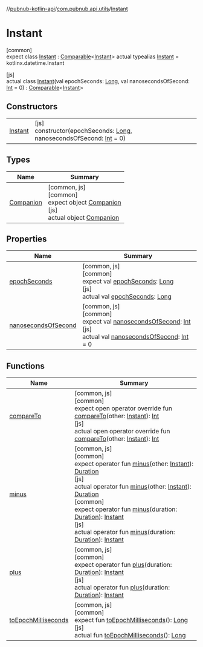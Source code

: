 //[pubnub-kotlin-api](../../../index.md)/[com.pubnub.api.utils](../index.md)/[Instant](index.md)

# Instant

[common]\
expect class [Instant](index.md) : [Comparable](https://kotlinlang.org/api/core/kotlin-stdlib/kotlin/-comparable/index.html)&lt;[Instant](index.md)&gt; actual typealias [Instant](index.md) = kotlinx.datetime.Instant

[js]\
actual class [Instant](index.md)(val epochSeconds: [Long](https://kotlinlang.org/api/core/kotlin-stdlib/kotlin/-long/index.html), val nanosecondsOfSecond: [Int](https://kotlinlang.org/api/core/kotlin-stdlib/kotlin/-int/index.html) = 0) : [Comparable](https://kotlinlang.org/api/core/kotlin-stdlib/kotlin/-comparable/index.html)&lt;[Instant](index.md)&gt;

## Constructors

| | |
|---|---|
| [Instant](-instant.md) | [js]<br>constructor(epochSeconds: [Long](https://kotlinlang.org/api/core/kotlin-stdlib/kotlin/-long/index.html), nanosecondsOfSecond: [Int](https://kotlinlang.org/api/core/kotlin-stdlib/kotlin/-int/index.html) = 0) |

## Types

| Name | Summary |
|---|---|
| [Companion](-companion/index.md) | [common, js]<br>[common]<br>expect object [Companion](-companion/index.md)<br>[js]<br>actual object [Companion](-companion/index.md) |

## Properties

| Name | Summary |
|---|---|
| [epochSeconds](epoch-seconds.md) | [common, js]<br>[common]<br>expect val [epochSeconds](epoch-seconds.md): [Long](https://kotlinlang.org/api/core/kotlin-stdlib/kotlin/-long/index.html)<br>[js]<br>actual val [epochSeconds](epoch-seconds.md): [Long](https://kotlinlang.org/api/core/kotlin-stdlib/kotlin/-long/index.html) |
| [nanosecondsOfSecond](nanoseconds-of-second.md) | [common, js]<br>[common]<br>expect val [nanosecondsOfSecond](nanoseconds-of-second.md): [Int](https://kotlinlang.org/api/core/kotlin-stdlib/kotlin/-int/index.html)<br>[js]<br>actual val [nanosecondsOfSecond](nanoseconds-of-second.md): [Int](https://kotlinlang.org/api/core/kotlin-stdlib/kotlin/-int/index.html) = 0 |

## Functions

| Name | Summary |
|---|---|
| [compareTo](compare-to.md) | [common, js]<br>[common]<br>expect open operator override fun [compareTo](compare-to.md)(other: [Instant](index.md)): [Int](https://kotlinlang.org/api/core/kotlin-stdlib/kotlin/-int/index.html)<br>[js]<br>actual open operator override fun [compareTo](compare-to.md)(other: [Instant](index.md)): [Int](https://kotlinlang.org/api/core/kotlin-stdlib/kotlin/-int/index.html) |
| [minus](minus.md) | [common, js]<br>[common]<br>expect operator fun [minus](minus.md)(other: [Instant](index.md)): [Duration](https://kotlinlang.org/api/core/kotlin-stdlib/kotlin.time/-duration/index.html)<br>[js]<br>actual operator fun [minus](minus.md)(other: [Instant](index.md)): [Duration](https://kotlinlang.org/api/core/kotlin-stdlib/kotlin.time/-duration/index.html)<br>[common]<br>expect operator fun [minus](minus.md)(duration: [Duration](https://kotlinlang.org/api/core/kotlin-stdlib/kotlin.time/-duration/index.html)): [Instant](index.md)<br>[js]<br>actual operator fun [minus](minus.md)(duration: [Duration](https://kotlinlang.org/api/core/kotlin-stdlib/kotlin.time/-duration/index.html)): [Instant](index.md) |
| [plus](plus.md) | [common, js]<br>[common]<br>expect operator fun [plus](plus.md)(duration: [Duration](https://kotlinlang.org/api/core/kotlin-stdlib/kotlin.time/-duration/index.html)): [Instant](index.md)<br>[js]<br>actual operator fun [plus](plus.md)(duration: [Duration](https://kotlinlang.org/api/core/kotlin-stdlib/kotlin.time/-duration/index.html)): [Instant](index.md) |
| [toEpochMilliseconds](to-epoch-milliseconds.md) | [common, js]<br>[common]<br>expect fun [toEpochMilliseconds](to-epoch-milliseconds.md)(): [Long](https://kotlinlang.org/api/core/kotlin-stdlib/kotlin/-long/index.html)<br>[js]<br>actual fun [toEpochMilliseconds](to-epoch-milliseconds.md)(): [Long](https://kotlinlang.org/api/core/kotlin-stdlib/kotlin/-long/index.html) |
